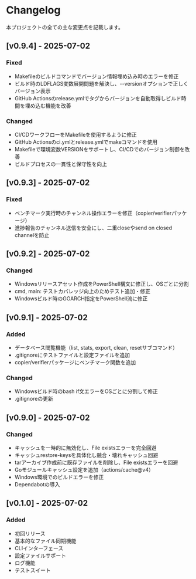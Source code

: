 # Changelog

本プロジェクトの全ての主な変更点を記載します。

## [v0.9.4] - 2025-07-02
### Fixed
- Makefileのビルドコマンドでバージョン情報埋め込み時のエラーを修正
- ビルド時のLDFLAGS変数展開問題を解決し、--versionオプションで正しくバージョン表示
- GitHub Actionsのrelease.ymlでタグからバージョンを自動取得しビルド時間を埋め込む機能を改善
### Changed
- CI/CDワークフローをMakefileを使用するように修正
- GitHub Actionsのci.ymlとrelease.ymlでmakeコマンドを使用
- Makefileで環境変数VERSIONをサポートし、CI/CDでのバージョン制御を改善
- ビルドプロセスの一貫性と保守性を向上

## [v0.9.3] - 2025-07-02
### Fixed
- ベンチマーク実行時のチャンネル操作エラーを修正（copier/verifierパッケージ）
- 進捗報告のチャンネル送信を安全にし、二重closeやsend on closed channelを防止

## [v0.9.2] - 2025-07-02
### Changed
- Windowsリリースアセット作成をPowerShell構文に修正し、OSごとに分割
- cmd, main: テストカバレッジ向上のためテスト追加・修正
- Windowsビルド時のGOARCH指定をPowerShell流に修正

## [v0.9.1] - 2025-07-02
### Added
- データベース閲覧機能（list, stats, export, clean, resetサブコマンド）
- .gitignoreにテストファイルと設定ファイルを追加
- copier/verifierパッケージにベンチマーク関数を追加
### Changed
- Windowsビルド時のbash if文エラーをOSごとに分割して修正
- .gitignoreの更新

## [v0.9.0] - 2025-07-02
### Changed
- キャッシュを一時的に無効化し、File existsエラーを完全回避
- キャッシュrestore-keysを具体化し競合・壊れキャッシュ回避
- tarアーカイブ作成前に既存ファイルを削除し、File existsエラーを回避
- Goモジュールキャッシュ設定を追加（actions/cache@v4）
- Windows環境でのビルドエラーを修正
- Dependabotの導入

## [v0.1.0] - 2025-07-02
### Added
- 初回リリース
- 基本的なファイル同期機能
- CLIインターフェース
- 設定ファイルサポート
- ログ機能
- テストスイート 